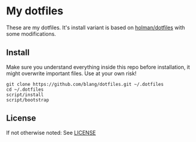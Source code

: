 My dotfiles
==============

These are my dotfiles.
It's install variant is based on [holman/dotfiles](https://github.com/holman/dotfiles) with some modifications.


Install
-------
Make sure you understand everything inside this repo before installation, it might overwrite important files. Use at your own risk!

```
git clone https://github.com/blang/dotfiles.git ~/.dotfiles
cd ~/.dotfiles
script/install
script/bootstrap
```

License
-------
If not otherwise noted: See [LICENSE](LICENSE)

